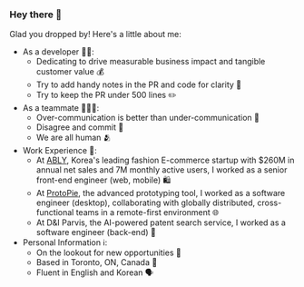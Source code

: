 ### Hey there 👋

Glad you dropped by! Here's a little about me:

- As a developer 🧑‍💻:
  - Dedicating to drive measurable business impact and tangible customer value 💰
  - Try to add handy notes in the PR and code for clarity 📝
  - Try to keep the PR under 500 lines ✏️
- As a teammate 🧑‍🤝‍🧑:
  - Over-communication is better than under-communication 📢
  - Disagree and commit 🤝 
  - We are all human 🫂
- Work Experience 💼:
  - At [ABLY](https://www.linkedin.com/company/ably-corp/), Korea's leading fashion E-commerce startup with $260M in annual net sales and 7M monthly active users, I worked as a senior front-end engineer (web, mobile) 🛍️
  - At [ProtoPie](https://www.protopie.io/), the advanced prototyping tool, I worked as a software engineer (desktop), collaborating with globally distributed, cross-functional teams in a remote-first environment 🌐
  - At D&I Parvis, the AI-powered patent search service, I worked as a software engineer (back-end) 🔎
- Personal Information ℹ️:
  - On the lookout for new opportunities 🌟
  - Based in Toronto, ON, Canada 🍁
  - Fluent in English and Korean 🗣️
